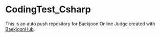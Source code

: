 # CodingTest_Csharp
This is an auto push repository for Baekjoon Online Judge created with [BaekjoonHub](https://github.com/BaekjoonHub/BaekjoonHub).
